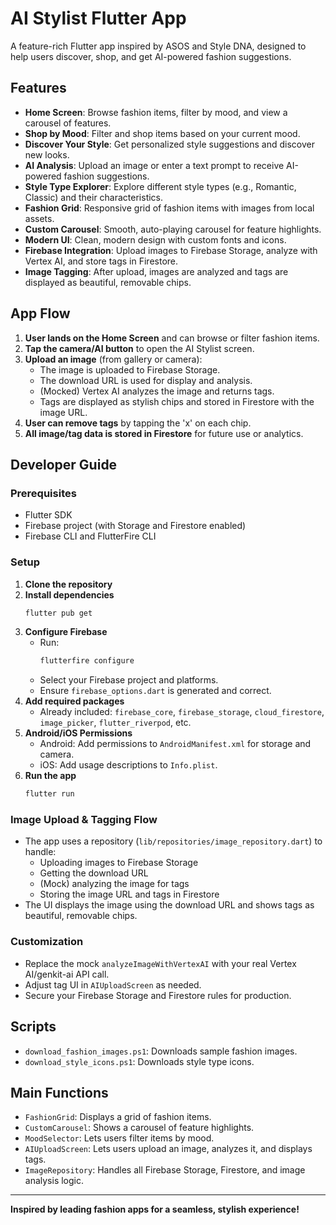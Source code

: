# AI Stylist Flutter App

A feature-rich Flutter app inspired by ASOS and Style DNA, designed to help users discover, shop, and get AI-powered fashion suggestions.

## Features

- **Home Screen**: Browse fashion items, filter by mood, and view a carousel of features.
- **Shop by Mood**: Filter and shop items based on your current mood.
- **Discover Your Style**: Get personalized style suggestions and discover new looks.
- **AI Analysis**: Upload an image or enter a text prompt to receive AI-powered fashion suggestions.
- **Style Type Explorer**: Explore different style types (e.g., Romantic, Classic) and their characteristics.
- **Fashion Grid**: Responsive grid of fashion items with images from local assets.
- **Custom Carousel**: Smooth, auto-playing carousel for feature highlights.
- **Modern UI**: Clean, modern design with custom fonts and icons.
- **Firebase Integration**: Upload images to Firebase Storage, analyze with Vertex AI, and store tags in Firestore.
- **Image Tagging**: After upload, images are analyzed and tags are displayed as beautiful, removable chips.

## App Flow

1. **User lands on the Home Screen** and can browse or filter fashion items.
2. **Tap the camera/AI button** to open the AI Stylist screen.
3. **Upload an image** (from gallery or camera):
    - The image is uploaded to Firebase Storage.
    - The download URL is used for display and analysis.
    - (Mocked) Vertex AI analyzes the image and returns tags.
    - Tags are displayed as stylish chips and stored in Firestore with the image URL.
4. **User can remove tags** by tapping the 'x' on each chip.
5. **All image/tag data is stored in Firestore** for future use or analytics.

## Developer Guide

### Prerequisites
- Flutter SDK
- Firebase project (with Storage and Firestore enabled)
- Firebase CLI and FlutterFire CLI

### Setup
1. **Clone the repository**
2. **Install dependencies**
   ```sh
   flutter pub get
   ```
3. **Configure Firebase**
   - Run:
     ```sh
     flutterfire configure
     ```
   - Select your Firebase project and platforms.
   - Ensure `firebase_options.dart` is generated and correct.
4. **Add required packages**
   - Already included: `firebase_core`, `firebase_storage`, `cloud_firestore`, `image_picker`, `flutter_riverpod`, etc.
5. **Android/iOS Permissions**
   - Android: Add permissions to `AndroidManifest.xml` for storage and camera.
   - iOS: Add usage descriptions to `Info.plist`.
6. **Run the app**
   ```sh
   flutter run
   ```

### Image Upload & Tagging Flow
- The app uses a repository (`lib/repositories/image_repository.dart`) to handle:
  - Uploading images to Firebase Storage
  - Getting the download URL
  - (Mock) analyzing the image for tags
  - Storing the image URL and tags in Firestore
- The UI displays the image using the download URL and shows tags as beautiful, removable chips.

### Customization
- Replace the mock `analyzeImageWithVertexAI` with your real Vertex AI/genkit-ai API call.
- Adjust tag UI in `AIUploadScreen` as needed.
- Secure your Firebase Storage and Firestore rules for production.

## Scripts
- `download_fashion_images.ps1`: Downloads sample fashion images.
- `download_style_icons.ps1`: Downloads style type icons.

## Main Functions
- `FashionGrid`: Displays a grid of fashion items.
- `CustomCarousel`: Shows a carousel of feature highlights.
- `MoodSelector`: Lets users filter items by mood.
- `AIUploadScreen`: Lets users upload an image, analyzes it, and displays tags.
- `ImageRepository`: Handles all Firebase Storage, Firestore, and image analysis logic.

---

**Inspired by leading fashion apps for a seamless, stylish experience!** 
